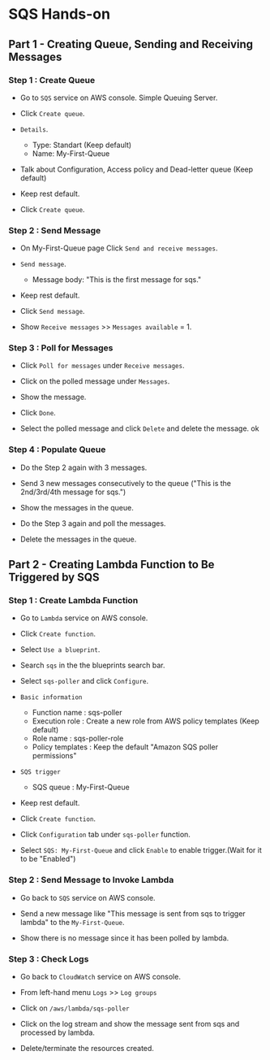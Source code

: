 # SQS Hands-on

## Part 1 - Creating Queue, Sending and Receiving Messages

### Step 1 : Create Queue

- Go to `SQS` service on AWS console. Simple Queuing Server. 

- Click `Create queue`.

- `Details`.
    - Type: Standart (Keep default)
    - Name: My-First-Queue

- Talk about Configuration, Access policy and Dead-letter queue (Keep default)

- Keep rest default.

- Click `Create queue`.

### Step 2 : Send Message

- On My-First-Queue page Click `Send and receive messages`.

- `Send message`.
    - Message body: "This is the first message for sqs."

- Keep rest default.

- Click `Send message`.

- Show `Receive messages` >> `Messages available` = 1.

### Step 3 : Poll for Messages

- Click `Poll for messages` under `Receive messages`.

- Click on the polled message under `Messages`.

- Show the message.

- Click `Done`.

- Select the polled message and click `Delete` and delete the message.
ok

### Step 4 : Populate Queue

- Do the Step 2 again with 3 messages.

- Send 3 new messages consecutively to the queue ("This is the 2nd/3rd/4th message for sqs.")

- Show the messages in the queue.

- Do the Step 3 again and poll the messages.

- Delete the messages in the queue.

## Part 2 - Creating Lambda Function to Be Triggered by SQS

### Step 1 : Create Lambda Function

- Go to `Lambda` service on AWS console.

- Click `Create function`.

- Select `Use a blueprint`.

- Search `sqs` in the the blueprints search bar.

- Select `sqs-poller` and click `Configure`.

- `Basic information`
    - Function name : sqs-poller
    - Execution role : Create a new role from AWS policy templates (Keep default)
    - Role name : sqs-poller-role
    - Policy templates : Keep the default "Amazon SQS poller permissions"

- `SQS trigger`
    - SQS queue : My-First-Queue

- Keep rest default.

- Click `Create function`.

- Click `Configuration` tab under `sqs-poller` function.

- Select `SQS: My-First-Queue` and click `Enable` to enable trigger.(Wait for it to be "Enabled")

### Step 2 : Send Message to Invoke Lambda

- Go back to `SQS` service on AWS console.

- Send a new message like "This message is sent from sqs to trigger lambda" to the `My-First-Queue`.

- Show there is no message since it has been polled by lambda.

### Step 3 : Check Logs

- Go back to `CloudWatch` service on AWS console.

- From left-hand menu `Logs` >> `Log groups`

- Click on `/aws/lambda/sqs-poller`

- Click on the log stream and show the message sent from sqs and processed by lambda.

- Delete/terminate the resources created.
